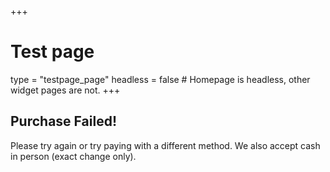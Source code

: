 +++
# Test page
type = "testpage_page"
headless = false  # Homepage is headless, other widget pages are not.
+++

## Purchase Failed!
Please try again or try paying with a different method.
We also accept cash in person (exact change only).